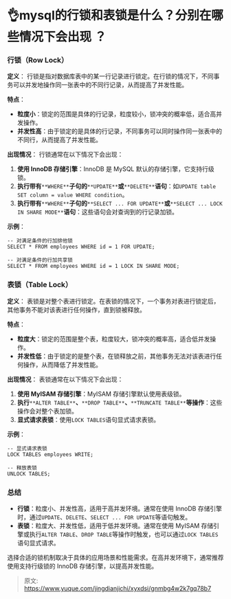 # 👌mysql的行锁和表锁是什么？分别在哪些情况下会出现 ？

### 行锁（Row Lock）
**定义**： 行锁是指对数据库表中的某一行记录进行锁定。在行锁的情况下，不同事务可以并发地操作同一张表中的不同行记录，从而提高了并发性能。

**特点**：

+ **粒度小**：锁定的范围是具体的行记录，粒度较小，锁冲突的概率低，适合高并发操作。
+ **并发性高**：由于锁定的是具体的行记录，不同事务可以同时操作同一张表中的不同行，从而提高了并发性能。

**出现情况**： 行锁通常在以下情况下会出现：

1. **使用 InnoDB 存储引擎**：InnoDB 是 MySQL 默认的存储引擎，它支持行级锁。
2. **执行带有**`**WHERE**`**子句的**`**UPDATE**`**或**`**DELETE**`**语句**：如`UPDATE table SET column = value WHERE condition`。
3. **执行带有**`**WHERE**`**子句的**`**SELECT ... FOR UPDATE**`**或**`**SELECT ... LOCK IN SHARE MODE**`**语句**：这些语句会对查询到的行记录加锁。

**示例**：

```plain
-- 对满足条件的行加排他锁
SELECT * FROM employees WHERE id = 1 FOR UPDATE;

-- 对满足条件的行加共享锁
SELECT * FROM employees WHERE id = 1 LOCK IN SHARE MODE;
```

### 表锁（Table Lock）
**定义**： 表锁是对整个表进行锁定。在表锁的情况下，一个事务对表进行锁定后，其他事务不能对该表进行任何操作，直到锁被释放。

**特点**：

+ **粒度大**：锁定的范围是整个表，粒度较大，锁冲突的概率高，适合低并发操作。
+ **并发性低**：由于锁定的是整个表，在锁释放之前，其他事务无法对该表进行任何操作，从而降低了并发性能。

**出现情况**： 表锁通常在以下情况下会出现：

1. **使用 MyISAM 存储引擎**：MyISAM 存储引擎默认使用表级锁。
2. **执行**`**ALTER TABLE**`**、**`**DROP TABLE**`**、**`**TRUNCATE TABLE**`**等操作**：这些操作会对整个表加锁。
3. **显式请求表锁**：使用`LOCK TABLES`语句显式请求表锁。

**示例**：

```plain
-- 显式请求表锁
LOCK TABLES employees WRITE;

-- 释放表锁
UNLOCK TABLES;
```

### 总结
+ **行锁**：粒度小、并发性高，适用于高并发环境。通常在使用 InnoDB 存储引擎时，通过`UPDATE`、`DELETE`、`SELECT ... FOR UPDATE`等语句触发。
+ **表锁**：粒度大、并发性低，适用于低并发环境。通常在使用 MyISAM 存储引擎或执行`ALTER TABLE`、`DROP TABLE`等操作时触发，也可以通过`LOCK TABLES`语句显式请求。

选择合适的锁机制取决于具体的应用场景和性能需求。在高并发环境下，通常推荐使用支持行级锁的 InnoDB 存储引擎，以提高并发性能。



> 原文: <https://www.yuque.com/jingdianjichi/xyxdsi/gnmbg4w2k7gq78b7>